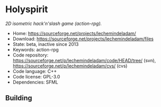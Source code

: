 # Holyspirit

_2D isometric hack'n'slash game (action-rpg)._

- Home: https://sourceforge.net/projects/lechemindeladam/
- Download: https://sourceforge.net/projects/lechemindeladam/files
- State: beta, inactive since 2013
- Keywords: action-rpg
- Code repository: https://sourceforge.net/p/lechemindeladam/code/HEAD/tree/ (svn), https://sourceforge.net/p/lechemindeladam/cvs/ (cvs)
- Code language: C++
- Code license: GPL-3.0
- Dependencies: SFML

## Building

